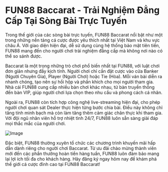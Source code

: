 # FUN88 Baccarat - Trải Nghiệm Đẳng Cấp Tại Sòng Bài Trực Tuyến

Trong thế giới của các sòng bài trực tuyến, FUN88 Baccarat nổi bật như một trong những nền tảng cá cược được yêu thích nhất tại Việt Nam và khu vực châu Á. Với giao diện hiện đại, dễ sử dụng cùng hệ thống bảo mật tiên tiến, FUN88 mang đến cho người chơi trải nghiệm đẳng cấp mà không nơi nào có thể so sánh được.

Baccarat là một trong những trò chơi phổ biến nhất tại FUN88, với luật chơi đơn giản nhưng đầy kịch tính. Người chơi chỉ cần đặt cược vào cửa Banker (Người Chuyên Gia), Player (Người Chơi) hoặc Tie (Hòa). Mỗi ván bài diễn ra nhanh chóng, tạo nên sự hồi hộp và phấn khích cho mọi người tham gia. Nhà cái FUN88 cung cấp nhiều bàn chơi khác nhau, từ bàn truyền thống đến bàn VIP, giúp người chơi lựa chọn theo nhu cầu và phong cách cá nhân.

Ngoài ra, FUN88 còn tích hợp công nghệ live-streaming hiện đại, cho phép người chơi quan sát Dealer thực hiện từng bước chia bài. Điều này không chỉ tăng tính minh bạch mà còn làm tăng thêm cảm giác chân thực khi tham gia. Với đội ngũ nhân viên hỗ trợ nhiệt tình 24/7, FUN88 luôn sẵn sàng giải đáp mọi thắc mắc của người chơi.

![Image](https://github.com/user-attachments/assets/bd51ea9f-0666-407b-a7a7-98ead6de688c)

Đặc biệt, FUN88 thường xuyên tổ chức các chương trình khuyến mãi hấp dẫn dành riêng cho người chơi Baccarat. Từ ưu đãi chào mừng thành viên mới đến các phần thưởng hoàn tiền hàng tuần, FUN88 luôn đảm bảo mang lại lợi ích tối đa cho khách hàng. Hãy đăng ký ngay hôm nay để khám phá thế giới cá cược đỉnh cao tại FUN88 Baccarat!